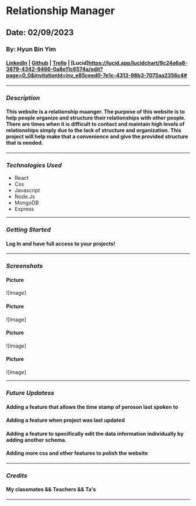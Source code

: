 # Relationship Manager
## Date: 02/09/2023
### By: Hyun Bin Yim
#### [LinkedIn](https://www.linkedin.com/in/hyunbinyim/) | [Github](https://github.com/hby77) | [Trello]() | [Lucid]https://lucid.app/lucidchart/9c24a6a8-3879-4342-9466-0a8e11c6574a/edit?page=0_0&invitationId=inv_e85ceed0-7e1c-4313-98b3-7075aa2356c4#
***
### ***Description***
#### This website is a relationship maanger. The purpose of this website is to help people organize and structure their relationships with other people. There are times when it is difficult to contact and maintain high levels of relationships simply due to the lack of structure and organization. This project will help make that a convenience and give the provided structure that is needed.
***
### ***Technologies Used***
* React
* Css
* Javascript
* Node.Js
* MongoDB
* Express
***
### ***Getting Started***
#### Log In and have full access to your projects!
***
### ***Screenshots***
#### Picture
![Image]
#### Picture 
![Image]
#### Picture 
![Image]
#### Picture
![Image]
***
### ***Future Updatess***
#### Adding a feature that allows the time stamp of peroson last spoken to
#### Adding a feature when project was last updated
#### Adding a feature to specifically edit the data information individually by adding another schema. 
#### Adding more css and other features to polish the website
***
### ***Credits***
#### My classmates && Teachers && Ta's
***
